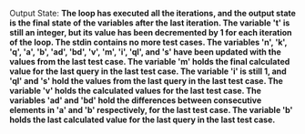 Output State: **The loop has executed all the iterations, and the output state is the final state of the variables after the last iteration. The variable 't' is still an integer, but its value has been decremented by 1 for each iteration of the loop. The stdin contains no more test cases. The variables 'n', 'k', 'q', 'a', 'b', 'ad', 'bd', 'v', 'm', 'i', 'ql', and 's' have been updated with the values from the last test case. The variable 'm' holds the final calculated value for the last query in the last test case. The variable 'i' is still 1, and 'ql' and 's' hold the values from the last query in the last test case. The variable 'v' holds the calculated values for the last test case. The variables 'ad' and 'bd' hold the differences between consecutive elements in 'a' and 'b' respectively, for the last test case. The variable 'b' holds the last calculated value for the last query in the last test case.**